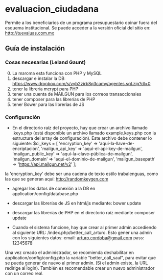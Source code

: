 # evaluacion_ciudadana
Permite a los beneficiarios de un programa presupuestario opinar fuera del esquema institucional.
Se puede acceder a la versión oficial del sitio en: http://tuevaluas.com.mx


## Guía de instalación

### Cosas necesarias (Leland Gaunt)
0. La maroma esta funciona con PHP y MySQL
1. descargar e instalar la DB: https://www.dropbox.com/s/vyb2zirb8q3camy/agentes.sql.zip?dl=0
2. tener la librería mcrypt para PHP
3. tener una cuenta de MAILGUN para los correos transaccionales
4. tener composer para las librerías de PHP
5. tener Bower para las librerías de JS

### Configuración
* En el directorio raíz del proyecto, hay que crear un archivo llamado .keys.php (está disponible un archivo llamado example.keys.php con la estructura del array de configuración). Este archivo debe contener lo siguiente:
$ci_keys = [
  'encryption_key'     => 'aquí-la-llave-de-encriptación',
  'mailgun_api_key'    => 'aquí-el-api-key-de-mailgun',
  'mailgun_public_key' => 'aquí-la-clave-pública-de-mailgun',
  'mailgun_domain'     => 'aquí-el-dominio-de-mailgun',
  'mailgun_basepath'   => 'https://api.mailgun.net/v2'
];

la 'encryption_key' debe ser una cadena de texto estilo trabalenguas, como las que se generan aquí: http://randomkeygen.com

* agregar los datos de conexión a la DB en application/config/database.php
* descargar las librerías de JS en html/js mediante: bower update
* descargar las librerías de PHP en el directorio raíz mediante composer update

* Cuando el sistema funcione, hay que crear al primer admin accediendo al siguiente URL: /index.php/better_call_arturo. Esto gener una admin con los siguientes datos:
email: arturo.cordoba@gmail.com
pass: 12345678

Una vez creado el administrador, se recomienda deshabilitar en application/config/config.php la variable "better_call_saul", para evitar que se pueda generar de nuevo al primer admin. (Si el admin existe, la URL redirige al login). También es recomendable crear un nuevo administrador con un correo real. 
